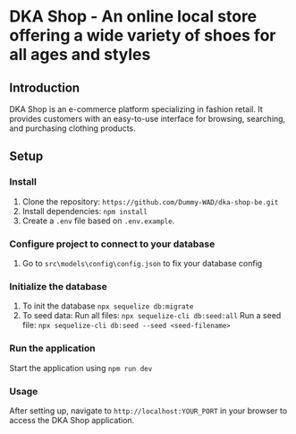 # DKA Shop - An online local store offering a wide variety of shoes for all ages and styles

## Introduction
DKA Shop is an e-commerce platform specializing in fashion retail. It provides customers with an easy-to-use interface for browsing, searching, and purchasing clothing products.

## Setup
### Install
1. Clone the repository: `https://github.com/Dummy-WAD/dka-shop-be.git`
2. Install dependencies: `npm install`
3. Create a `.env` file based on `.env.example`.
### Configure project to connect to your database
1. Go to `src\models\config\config.json` to fix your database config
### Initialize the database
1. To init the database `npx sequelize db:migrate`
2. To seed data: 
    Run all files: `npx sequelize-cli db:seed:all`
    Run a seed file: `npx sequelize-cli db:seed --seed <seed-filename>`
### Run the application
Start the application using `npm run dev`
### Usage
After setting up, navigate to `http://localhost:YOUR_PORT` in your browser to access the DKA Shop application.
